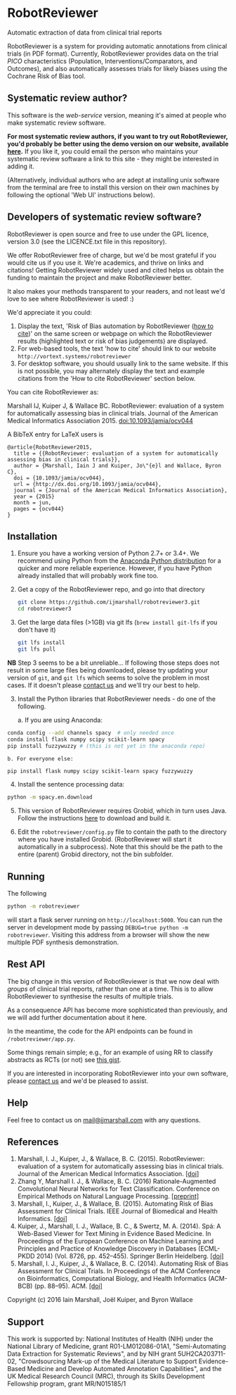 # RobotReviewer
Automatic extraction of data from clinical trial reports

RobotReviewer is a system for providing automatic annotations from clinical trials (in PDF format). Currently, RobotReviewer provides data on the trial *PICO* characteristics (Population, Interventions/Comparators, and Outcomes), and also automatically assesses trials for likely biases using the Cochrane Risk of Bias tool.

## Systematic review author?

This software is the *web-service* version, meaning it's aimed at people who make systematic review software.

**For most systematic review authors, if you want to try out RobotReviewer, you'd probably be better using the demo version on our website, available [here](https://robot-reviewer.vortext.systems).** If you like it, you could email the person who maintains your systematic review software a link to this site - they might be interested in adding it.

(Alternatively, individual authors who are adept at installing unix software from the terminal are free to install this version on their own machines by following the optional 'Web UI' instructions below).

## Developers of systematic review software?

RobotReviewer is open source and free to use under the GPL licence, version 3.0 (see the LICENCE.txt file in this repository).

We offer RobotReviewer free of charge, but we'd be most grateful if you would cite us if you use it. We're academics, and thrive on links and citations! Getting RobotReviewer widely used and cited helps us obtain the funding to maintain the project and make RobotReviewer better.

It also makes your methods transparent to your readers, and not least we'd love to see where RobotReviewer is used! :)

We'd appreciate it you could:

1. Display the text, 'Risk of Bias automation by RobotReviewer ([how to cite](http://vortext.systems/robotreviewer))' on the same screen or webpage on which the RobotReviewer results (highlighted text or risk of bias judgements) are displayed.
2. For web-based tools, the text 'how to cite' should link to our website `http://vortext.systems/robotreviewer`
3. For desktop software, you should usually link to the same website. If this is not possible, you may alternately display the text and example citations from the 'How to cite RobotReviewer' section below.

You can cite RobotReviewer as:

Marshall IJ, Kuiper J, & Wallace BC. RobotReviewer: evaluation of a system for automatically assessing bias in clinical trials. Journal of the American Medical Informatics Association 2015. [doi:10.1093/jamia/ocv044](http://dx.doi.org/10.1093/jamia/ocv044)

A BibTeX entry for LaTeX users is

    @article{RobotReviewer2015,
      title = {{RobotReviewer: evaluation of a system for automatically assessing bias in clinical trials}},
      author = {Marshall, Iain J and Kuiper, Jo\"{e}l and Wallace, Byron C},
      doi = {10.1093/jamia/ocv044},
      url = {http://dx.doi.org/10.1093/jamia/ocv044},
      journal = {Journal of the American Medical Informatics Association},
      year = {2015}
      month = jun,
      pages = {ocv044}
    }


## Installation

1. Ensure you have a working version of Python 2.7+ or 3.4+. We recommend using Python from the [Anaconda Python distribution](https://www.continuum.io/downloads) for a quicker and more reliable experience. However, if you have Python already installed that will probably work fine too.

2. Get a copy of the RobotReviewer repo, and go into that directory
    ```bash
    git clone https://github.com/ijmarshall/robotreviewer3.git
    cd robotreviewer3
    ```

3. Get the large data files (>1GB) via git lfs (`brew install git-lfs` if you don't have it)
    ```bash
    git lfs install
    git lfs pull
    ```

**NB** Step 3 seems to be a bit unreliable... If following those steps does not result in some large files being downloaded, please try updating your version of `git`, and `git lfs` which seems to solve the problem in most cases. If it doesn't please [contact us](mailto:mail@ijmarshall) and we'll try our best to help.

3. Install the Python libraries that RobotReviewer needs - do one of the following.

    a. If you are using Anaconda:

```bash
conda config --add channels spacy  # only needed once
conda install flask numpy scipy scikit-learn spacy
pip install fuzzywuzzy # (this is not yet in the anaconda repo)
```

    b. For everyone else:

```bash
pip install flask numpy scipy scikit-learn spacy fuzzywuzzy
```

4. Install the sentence processing data:
```bash
python -m spacy.en.download
```
      
5. This version of RobotReviewer requires Grobid, which in turn uses Java. Follow the instructions [here](https://grobid.readthedocs.io/en/latest/Install-Grobid/) to download and build it.

6. Edit the `robotreviewer/config.py` file to contain the path to the directory where you have installed Grobid. (RobotReviewer will start it automatically in a subprocess). Note that this should be the path to the entire (parent) Grobid directory, not the bin subfolder. 

## Running

The following

```bash
python -m robotreviewer
```

will start a flask server running on `http://localhost:5000`. You can run the server in development mode by passing `DEBUG=true python -m robotreviewer`. Visiting this address from a browser will show the new multiple PDF synthesis demonstration.

## Rest API

The big change in this version of RobotReviewer is that we now deal with *groups* of clinical trial reports, rather than one at a time. This is to allow RobotReviewer to synthesise the results of multiple trials.

As a consequence API has become more sophisticated than previously, and we will add further documentation about it here.

In the meantime, the code for the API endpoints can be found in `/robotreviewer/app.py`. 

Some things remain simple; e.g., for an example of using RR to classify abstracts as RCTs (or not) see [this gist](https://gist.github.com/bwallace/beebf6d7bbacfbb91704f66c28dcc537). 

If you are interested in incorporating RobotReviewer into your own software, please [contact us](mailto:mail@ijmarshall) and we'd be pleased to assist.


## Help

Feel free to contact us on [mail@ijmarshall.com](mailto:mail@ijmarshall) with any questions.

## References

1. Marshall, I. J., Kuiper, J., & Wallace, B. C. (2015). RobotReviewer: evaluation of a system for automatically assessing bias in clinical trials. Journal of the American Medical Informatics Association. [[doi]](http://dx.doi.org/10.1093/jamia/ocv044)
2. Zhang Y, Marshall I. J., & Wallace, B. C. (2016) Rationale-Augmented Convolutional Neural Networks for Text Classification. Conference on Empirical Methods on Natural Language Processing. [[preprint]](https://arxiv.org/pdf/1605.04469v2.pdf)
2. Marshall, I., Kuiper, J., & Wallace, B. (2015). Automating Risk of Bias Assessment for Clinical Trials. IEEE Journal of Biomedical and Health Informatics. [[doi]](http://dx.doi.org/10.1109/JBHI.2015.2431314)
3. Kuiper, J., Marshall, I. J., Wallace, B. C., & Swertz, M. A. (2014). Spá: A Web-Based Viewer for Text Mining in Evidence Based Medicine. In Proceedings of the European Conference on Machine Learning and Principles and Practice of Knowledge Discovery in Databases (ECML-PKDD 2014) (Vol. 8726, pp. 452–455). Springer Berlin Heidelberg. [[doi]](http://dx.doi.org/10.1007/978-3-662-44845-8_33)
4. Marshall, I. J., Kuiper, J., & Wallace, B. C. (2014). Automating Risk of Bias Assessment for Clinical Trials. In Proceedings of the ACM Conference on Bioinformatics, Computational Biology, and Health Informatics (ACM-BCB) (pp. 88–95). ACM. [[doi]](http://dx.doi.org/10.1145/2649387.2649406)

Copyright (c) 2016 Iain Marshall, Joël Kuiper, and Byron Wallace

## Support

This work is supported by: National Institutes of Health (NIH) under the National Library of Medicine, grant R01-LM012086-01A1, "Semi-Automating Data Extraction for Systematic Reviews", and by NIH grant 5UH2CA203711-02, "Crowdsourcing Mark-up of the Medical Literature to Support Evidence-Based Medicine and Develop Automated Annotation Capabilities", and the UK Medical Research Council (MRC), through its Skills Development Fellowship program, grant MR/N015185/1
